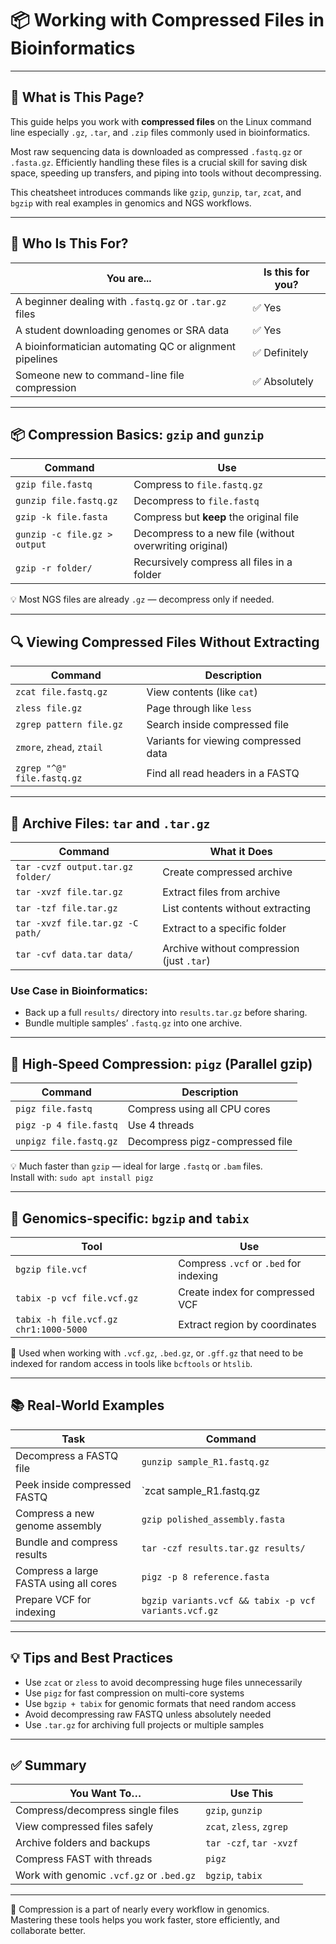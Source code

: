 # 📦 Working with Compressed Files in Bioinformatics

---

## 🧾 What is This Page?

This guide helps you work with **compressed files** on the Linux command line especially `.gz`, `.tar`, and `.zip` files commonly used in bioinformatics.

Most raw sequencing data is downloaded as compressed `.fastq.gz` or `.fasta.gz`. Efficiently handling these files is a crucial skill  for saving disk space, speeding up transfers, and piping into tools without decompressing.

This cheatsheet introduces commands like `gzip`, `gunzip`, `tar`, `zcat`, and `bgzip`  with real examples in genomics and NGS workflows.

---

## 🎯 Who Is This For?

| You are... | Is this for you? |
|------------|------------------|
| A beginner dealing with `.fastq.gz` or `.tar.gz` files | ✅ Yes |
| A student downloading genomes or SRA data | ✅ Yes |
| A bioinformatician automating QC or alignment pipelines | ✅ Definitely |
| Someone new to command-line file compression | ✅ Absolutely |

---

## 📦 Compression Basics: `gzip` and `gunzip`

| Command | Use |
|--------|-----|
| `gzip file.fastq` | Compress to `file.fastq.gz` |
| `gunzip file.fastq.gz` | Decompress to `file.fastq` |
| `gzip -k file.fasta` | Compress but **keep** the original file |
| `gunzip -c file.gz > output` | Decompress to a new file (without overwriting original) |
| `gzip -r folder/` | Recursively compress all files in a folder |

💡 Most NGS files are already `.gz` — decompress only if needed.

---

## 🔍 Viewing Compressed Files Without Extracting

| Command | Description |
|--------|-------------|
| `zcat file.fastq.gz` | View contents (like `cat`) |
| `zless file.gz` | Page through like `less` |
| `zgrep pattern file.gz` | Search inside compressed file |
| `zmore`, `zhead`, `ztail` | Variants for viewing compressed data |
| `zgrep "^@" file.fastq.gz` | Find all read headers in a FASTQ |

---

## 📂 Archive Files: `tar` and `.tar.gz`

| Command | What it Does |
|--------|----------------|
| `tar -cvzf output.tar.gz folder/` | Create compressed archive |
| `tar -xvzf file.tar.gz` | Extract files from archive |
| `tar -tzf file.tar.gz` | List contents without extracting |
| `tar -xvzf file.tar.gz -C path/` | Extract to a specific folder |
| `tar -cvf data.tar data/` | Archive without compression (just `.tar`) |

### Use Case in Bioinformatics:
- Back up a full `results/` directory into `results.tar.gz` before sharing.
- Bundle multiple samples’ `.fastq.gz` into one archive.

---

## 🚀 High-Speed Compression: `pigz` (Parallel gzip)

| Command | Description |
|--------|-------------|
| `pigz file.fastq` | Compress using all CPU cores |
| `pigz -p 4 file.fastq` | Use 4 threads |
| `unpigz file.fastq.gz` | Decompress pigz-compressed file |

💡 Much faster than `gzip` — ideal for large `.fastq` or `.bam` files.  
Install with: `sudo apt install pigz`

---

## 🧬 Genomics-specific: `bgzip` and `tabix`

| Tool | Use |
|------|-----|
| `bgzip file.vcf` | Compress `.vcf` or `.bed` for indexing |
| `tabix -p vcf file.vcf.gz` | Create index for compressed VCF |
| `tabix -h file.vcf.gz chr1:1000-5000` | Extract region by coordinates |

🔬 Used when working with `.vcf.gz`, `.bed.gz`, or `.gff.gz` that need to be indexed for random access in tools like `bcftools` or `htslib`.

---

## 📚 Real-World Examples

| Task | Command |
|------|---------|
| Decompress a FASTQ file | `gunzip sample_R1.fastq.gz` |
| Peek inside compressed FASTQ | `zcat sample_R1.fastq.gz | head` |
| Compress a new genome assembly | `gzip polished_assembly.fasta` |
| Bundle and compress results | `tar -czf results.tar.gz results/` |
| Compress a large FASTA using all cores | `pigz -p 8 reference.fasta` |
| Prepare VCF for indexing | `bgzip variants.vcf && tabix -p vcf variants.vcf.gz` |

---

## 💡 Tips and Best Practices

- Use `zcat` or `zless` to avoid decompressing huge files unnecessarily
- Use `pigz` for fast compression on multi-core systems
- Use `bgzip + tabix` for genomic formats that need random access
- Avoid decompressing raw FASTQ unless absolutely needed
- Use `.tar.gz` for archiving full projects or multiple samples

---

## ✅ Summary

| You Want To… | Use This |
|--------------|----------|
| Compress/decompress single files | `gzip`, `gunzip` |
| View compressed files safely | `zcat`, `zless`, `zgrep` |
| Archive folders and backups | `tar -czf`, `tar -xvzf` |
| Compress FAST with threads | `pigz` |
| Work with genomic `.vcf.gz` or `.bed.gz` | `bgzip`, `tabix` |

---

📘 Compression is a part of nearly every workflow in genomics.  
Mastering these tools helps you work faster, store efficiently, and collaborate better.


